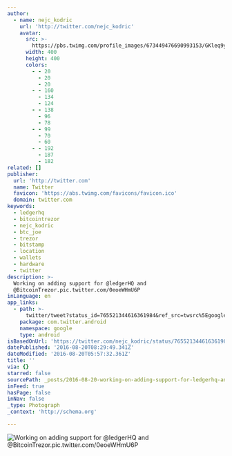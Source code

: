 ```yaml
---
author:
  - name: nejc_kodric
    url: 'http://twitter.com/nejc_kodric'
    avatar:
      src: >-
        https://pbs.twimg.com/profile_images/673449476690993153/GKleq9yz_400x400.jpg
      width: 400
      height: 400
      colors:
        - - 20
          - 20
          - 20
        - - 160
          - 134
          - 124
        - - 138
          - 96
          - 78
        - - 99
          - 70
          - 60
        - - 192
          - 187
          - 182
related: []
publisher:
  url: 'http://twitter.com'
  name: Twitter
  favicon: 'https://abs.twimg.com/favicons/favicon.ico'
  domain: twitter.com
keywords:
  - ledgerhq
  - bitcointrezor
  - nejc_kodric
  - btc_joe
  - trezor
  - bitstamp
  - location
  - wallets
  - hardware
  - twitter
description: >-
  Working on adding support for @ledgerHQ and
  @BitcoinTrezor.pic.twitter.com/0eoeWHmU6P
inLanguage: en
app_links:
  - path: >-
      twitter/tweet?status_id=765521344616361984&ref_src=twsrc%5Egoogle%7Ctwcamp%5Eandroidseo%7Ctwgr%5Estatus%7Ctwterm%5E765521344616361984
    package: com.twitter.android
    namespace: google
    type: android
isBasedOnUrl: 'https://twitter.com/nejc_kodric/status/765521344616361984'
datePublished: '2016-08-20T08:29:49.341Z'
dateModified: '2016-08-20T05:57:32.361Z'
title: ''
via: {}
starred: false
sourcePath: _posts/2016-08-20-working-on-adding-support-for-ledgerhq-and-bitcointrezorp.md
inFeed: true
hasPage: false
inNav: false
_type: Photograph
_context: 'http://schema.org'

---
```

![Working on adding support for @ledgerHQ and @BitcoinTrezor.pic.twitter.com/0eoeWHmU6P](https://pbs.twimg.com/media/Cp-sA3WWcAAw56q.jpg:large)